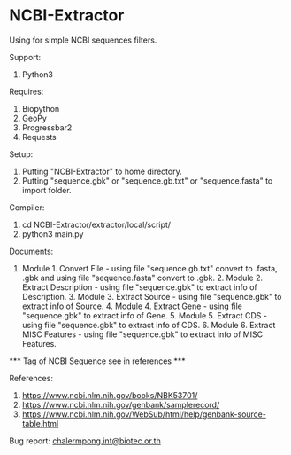 # NCBI-Extractor

Using for simple NCBI sequences filters.

Support:
  1. Python3

Requires:
  1. Biopython
  2. GeoPy
  3. Progressbar2
  4. Requests

Setup:
  1. Putting "NCBI-Extractor" to home directory.
  2. Putting "sequence.gbk" or "sequence.gb.txt" or "sequence.fasta" to import folder.

Compiler:
  1. cd NCBI-Extractor/extractor/local/script/
  2. python3 main.py

Documents:
  1. Module 1. Convert File - using file "sequence.gb.txt" convert to .fasta, .gbk and using file "sequence.fasta" convert to .gbk.
	2. Module 2. Extract Description - using file "sequence.gbk" to extract info of Description.
	3. Module 3. Extract Source - using file "sequence.gbk" to extract info of Source.
	4. Module 4. Extract Gene - using file "sequence.gbk" to extract info of Gene.
	5. Module 5. Extract CDS - using file "sequence.gbk" to extract info of CDS.
	6. Module 6. Extract MISC Features - using file "sequence.gbk" to extract info of MISC Features.
  
  *** Tag of NCBI Sequence see in references ***

References:
  1. https://www.ncbi.nlm.nih.gov/books/NBK53701/
  2. https://www.ncbi.nlm.nih.gov/genbank/samplerecord/
  3. https://www.ncbi.nlm.nih.gov/WebSub/html/help/genbank-source-table.html

Bug report:
chalermpong.int@biotec.or.th
